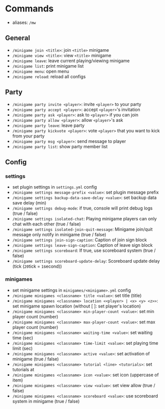 # Commands
- aliases: `/mw`


## General
- `/minigame join <title>`: join `<title>` minigame
- `/minigame view <title>`: view `<title>` minigame
- `/minigame leave`: leave current playing/viewing minigame
- `/minigame list`: print minigame list
- `/minigame menu`: open menu
- `/minigame reload`: reload all configs

## Party
- `/minigame party invite <player>`: invite `<player>` to your party
- `/minigame party accept <player>`: accept `<player>`'s invitation
- `/minigame party ask <player>`: ask to `<player>` if you can join
- `/minigame party allow <player>`: allow `<player>`'s ask
- `/minigame party leave`: leave party
- `/minigame party kickvote <player>`: vote `<player>` that you want to kick from your party
- `/minigame party msg <player>`: send message to player
- `/minigame party list`: show party member list


## Config
### settings
- set plugin settings in `settings.yml` config
- `/minigame settings message-prefix <value>`: set plugin message prefix
- `/minigame settings backup-data-save-delay <value>`: set backup data save delay (min)
- `/minigame settings debug-mode`: if true, console will print debug logs (true / false)
- `/minigame settings isolated-chat`: Playing minigame players can only chat with each other (true / false)
- `/minigame settings isolated-join-quit-message`: Minigame join/quit message only notify in minigame (true / false)
- `/minigame settings join-sign-caption`: Caption of join sign block
- `/minigame settings leave-sign-caption`: Caption of leave sign block
- `/minigame settings scoreboard`: If true, use scoreboard system (true / false)
- `/minigame settings scoreboard-update-delay`: Scoreboard update delay (tick (`20`tick = `1`second))

### minigames
- set minigame settings in `minigames/<minigame>.yml` config 
- `/minigame minigames <classname> title <value>`: set title (title)
- `/minigame minigames <classname> location <<player> | <x> <y> <z>>`: set minigame spawn location (without [<x> <y> <z>]: set player's location)
- `/minigame minigames <classname> min-player-count <value>`: set min player count (number)
- `/minigame minigames <classname> max-player-count <value>`: set max player count (number)
- `/minigame minigames <classname> waiting-time <value>`: set waiting time (sec)
- `/minigame minigames <classname> time-limit <value>`: set playing time limit (sec)
- `/minigame minigames <classname> active <value>`: set activation of minigame (true / false)
- `/minigame minigames <classname> tutorial <line> <tutorials>`: set tutorials at <line>
- `/minigame minigames <classname> icon <value>`: set icon (uppercase of item)
- `/minigame minigames <classname> view <value>`: set view allow (true / false)
- `/minigame minigames <classname> scoreboard <value>`: use scoreboard system in minigame (true / false)